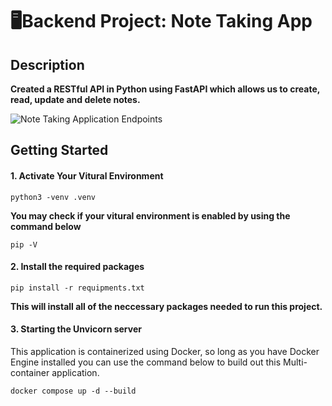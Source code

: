 # 🖥Backend Project: Note Taking App

<h2>Description</h2>
<b>Created a RESTful API in Python using FastAPI which allows us to create, read, update and delete notes.</b>

![Note Taking Application Endpoints](https://github.com/AntonioTanco/FastAPI---TODO-Application/assets/43735570/19494871-e729-4a8e-808b-8b937e94b3b1)

<h2>Getting Started</h2>
<h4>1. Activate Your Vitural Environment</h4>

```
python3 -venv .venv
```
<b> You may check if your vitural environment is enabled by using the command below </b>
```
pip -V
```

<h4>2. Install the required packages</h4>

```
pip install -r requipments.txt
```

<b> This will install all of the neccessary packages needed to run this project. </b>

<h4>3. Starting the Unvicorn server</h4>

This application is containerized using Docker, so long as you have Docker Engine installed you can use the command below to build out this Multi-container application.

```
docker compose up -d --build
```


